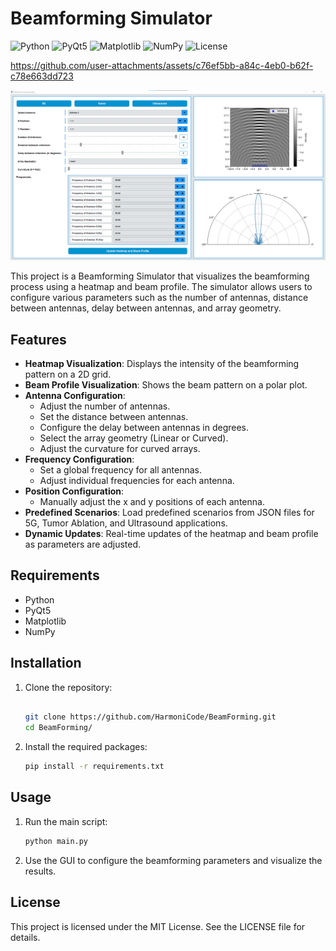 # Beamforming Simulator

![Python](https://img.shields.io/badge/Python-3.x-blue.svg)
![PyQt5](https://img.shields.io/badge/PyQt5-5.15.4-green.svg)
![Matplotlib](https://img.shields.io/badge/Matplotlib-3.4.3-orange.svg)
![NumPy](https://img.shields.io/badge/NumPy-1.21.2-yellow.svg)
![License](https://img.shields.io/badge/License-MIT-blue.svg)



https://github.com/user-attachments/assets/c76ef5bb-a84c-4eb0-b62f-c78e663dd723



![alt text](assets/image.png)

This project is a Beamforming Simulator that visualizes the beamforming process using a heatmap and beam profile. The simulator allows users to configure various parameters such as the number of antennas, distance between antennas, delay between antennas, and array geometry.

## Features

- **Heatmap Visualization**: Displays the intensity of the beamforming pattern on a 2D grid.
- **Beam Profile Visualization**: Shows the beam pattern on a polar plot.
- **Antenna Configuration**: 
  - Adjust the number of antennas.
  - Set the distance between antennas.
  - Configure the delay between antennas in degrees.
  - Select the array geometry (Linear or Curved).
  - Adjust the curvature for curved arrays.
- **Frequency Configuration**: 
  - Set a global frequency for all antennas.
  - Adjust individual frequencies for each antenna.
- **Position Configuration**: 
  - Manually adjust the x and y positions of each antenna.
- **Predefined Scenarios**: Load predefined scenarios from JSON files for 5G, Tumor Ablation, and Ultrasound applications.
- **Dynamic Updates**: Real-time updates of the heatmap and beam profile as parameters are adjusted.

## Requirements

- Python 
- PyQt5
- Matplotlib
- NumPy

## Installation

1. Clone the repository:
    ```sh

    git clone https://github.com/HarmoniCode/BeamForming.git
    cd BeamForming/


2. Install the required packages:
    ```sh
    pip install -r requirements.txt
    ```

## Usage

1. Run the main script:
    ```sh
    python main.py
    ```

2. Use the GUI to configure the beamforming parameters and visualize the results.

## License


This project is licensed under the MIT License. See the LICENSE file for details.

